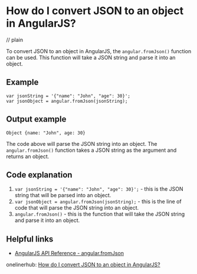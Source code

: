 # How do I convert JSON to an object in AngularJS?
// plain

To convert JSON to an object in AngularJS, the `angular.fromJson()` function can be used. This function will take a JSON string and parse it into an object.

## Example

```
var jsonString = '{"name": "John", "age": 30}';
var jsonObject = angular.fromJson(jsonString);
```

## Output example

```
Object {name: "John", age: 30}
```

The code above will parse the JSON string into an object. The `angular.fromJson()` function takes a JSON string as the argument and returns an object.

## Code explanation

1. `var jsonString = '{"name": "John", "age": 30}';` - this is the JSON string that will be parsed into an object.
2. `var jsonObject = angular.fromJson(jsonString);` - this is the line of code that will parse the JSON string into an object.
3. `angular.fromJson()` - this is the function that will take the JSON string and parse it into an object.

## Helpful links
- [AngularJS API Reference - angular.fromJson](https://docs.angularjs.org/api/ng/function/angular.fromJson)

onelinerhub: [How do I convert JSON to an object in AngularJS?](https://onelinerhub.com/angularjs/how-do-i-convert-json-to-an-object-in-angularjs)
